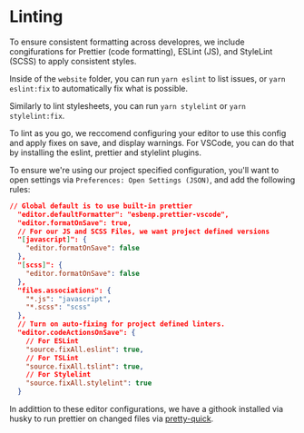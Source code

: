 # Linting

To ensure consistent formatting across developres, we include congifurations for Prettier (code formatting), ESLint (JS), and StyleLint (SCSS) to apply consistent styles.

Inside of the `website` folder, you can run `yarn eslint` to list issues, or `yarn eslint:fix` to automatically fix what is possible.

Similarly to lint stylesheets, you can run `yarn stylelint` or `yarn stylelint:fix`.

To lint as you go, we reccomend configuring your editor to use this config and apply fixes on save, and display warnings. For VSCode, you can do that by installing the eslint, prettier and stylelint plugins.

To ensure we're using our project specified configuration, you'll want to open settings via `Preferences: Open Settings (JSON)`, and add the following rules:

```json
// Global default is to use built-in prettier
  "editor.defaultFormatter": "esbenp.prettier-vscode",
  "editor.formatOnSave": true,
  // For our JS and SCSS Files, we want project defined versions
  "[javascript]": {
    "editor.formatOnSave": false
  },
  "[scss]": {
    "editor.formatOnSave": false
  },
  "files.associations": {
    "*.js": "javascript",
    "*.scss": "scss"
  },
  // Turn on auto-fixing for project defined linters.
  "editor.codeActionsOnSave": {
    // For ESLint
    "source.fixAll.eslint": true,
    // For TSLint
    "source.fixAll.tslint": true,
    // For Stylelint
    "source.fixAll.stylelint": true
  }
```

In addittion to these editor configurations, we have a githook installed via husky to run prettier on changed files via [pretty-quick](https://github.com/azz/pretty-quick).
